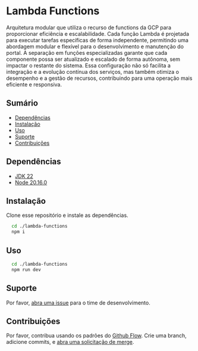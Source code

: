 # Lambda Functions

Arquitetura modular que utiliza o recurso de functions da GCP para proporcionar eficiência e escalabilidade. Cada função Lambda é projetada para executar tarefas específicas de forma independente, permitindo uma abordagem modular e flexível para o desenvolvimento e manutenção do portal. A separação em funções especializadas garante que cada componente possa ser atualizado e escalado de forma autônoma, sem impactar o restante do sistema. Essa configuração não só facilita a integração e a evolução contínua dos serviços, mas também otimiza o desempenho e a gestão de recursos, contribuindo para uma operação mais eficiente e responsiva.

## Sumário

- [Dependências](#dependências)
- [Instalação](#instalação)
- [Uso](#uso)
- [Suporte](#suporte)
- [Contribuições](#contribuições)

## Dependências

- [JDK 22](https://www.oracle.com/java/technologies/downloads/#jdk22-windows)
- [Node 20.16.0](https://nodejs.org/dist/v20.16.0/node-v20.16.0-win-x64.zip)

## Instalação

Clone esse repositório e instale as dependências.

```sh
  cd ./lambda-functions
  npm i
```

## Uso

```sh
  cd ./lambda-functions
  npm run dev
```

## Suporte

Por favor, [abra uma issue](https://google.com.br) para o time de desenvolvimento.

## Contribuições

Por favor, contribua usando os padrões do [Github Flow](https://guides.github.com/introduction/flow/). Crie uma branch, adicione commits, e [abra uma solicitação de merge](https://google.com.br).
